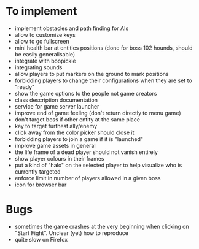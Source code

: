 # To implement

- implement obstacles and path finding for AIs
- allow to customize keys
- allow to go fullscreen
- mini health bar at entities positions (done for boss 102 hounds, should be easily generalisable)
- integrate with boopickle
- integrating sounds
- allow players to put markers on the ground to mark positions
- forbidding players to change their configurations when they are set to "ready"
- show the game options to the people not game creators
- class description documentation
- service for game server launcher
- improve end of game feeling (don't return directly to menu game)
- don't target boss if other entity at the same place
- key to target furthest ally/enemy
- click away from the color picker should close it
- forbidding players to join a game if it is "launched"
- improve game assets in general
- the life frame of a dead player should not vanish entirely
- show player colours in their frames
- put a kind of "halo" on the selected player to help visualize who is currently targeted
- enforce limit in number of players allowed in a given boss
- icon for browser bar

# Bugs

- sometimes the game crashes at the very beginning when clicking on "Start Fight". Unclear (yet) how to reproduce
- quite slow on Firefox
